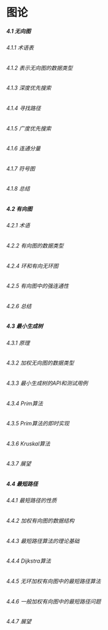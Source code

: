 图论
========
##### 4.1 无向图
###### 4.1.1 术语表
###### 4.1.2 表示无向图的数据类型
###### 4.1.3 深度优先搜索
###### 4.1.4 寻找路径
###### 4.1.5 广度优先搜索
###### 4.1.6 连通分量
###### 4.1.7 符号图
###### 4.1.8 总结

##### 4.2 有向图
###### 4.2.1 术语
###### 4.2.2 有向图的数据类型
###### 4.2.4 环和有向无环图
###### 4.2.5 有向图中的强连通性
###### 4.2.6 总结

##### 4.3 最小生成树
###### 4.3.1 原理
###### 4.3.2 加权无向图的数据类型
###### 4.3.3 最小生成树的API和测试用例
###### 4.3.4 Prim算法
###### 4.3.5 Prim算法的即时实现
###### 4.3.6 Kruskal算法
###### 4.3.7 展望

##### 4.4 最短路径
###### 4.4.1 最短路径的性质
###### 4.4.2 加权有向图的数据结构
###### 4.4.3 最短路径算法的理论基础
###### 4.4.4 Dijkstra算法
###### 4.4.5 无环加权有向图中的最短路径算法
###### 4.4.6 一般加权有向图中的最短路径问题
###### 4.4.7 展望

























